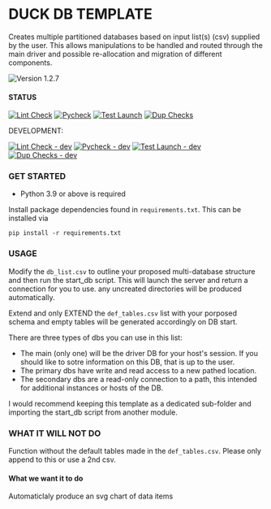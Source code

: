 # DUCK DB TEMPLATE

Creates multiple partitioned databases based on input list(s) (csv) supplied by the user. This allows manipulations to be handled and routed through the main driver and possible re-allocation and migration of different components.

![Version 1.2.7](https://img.shields.io/badge/version-1.2.7-brightgreen)

#### STATUS 

[![Lint Check](https://github.com/uaineteine/duck_db_template/actions/workflows/lint_check.yaml/badge.svg)](https://github.com/uaineteine/duck_db_template/actions/workflows/lint_check.yaml) [![Pycheck](https://github.com/uaineteine/duck_db_template/actions/workflows/pycheck.yaml/badge.svg)](https://github.com/uaineteine/duck_db_template/actions/workflows/pycheck.yaml) [![Test Launch](https://github.com/uaineteine/duck_db_template/actions/workflows/start_server.yaml/badge.svg)](https://github.com/uaineteine/duck_db_template/actions/workflows/start_server.yaml) [![Dup Checks](https://github.com/uaineteine/duck_db_template/actions/workflows/duplication_check.yaml/badge.svg)](https://github.com/uaineteine/duck_db_template/actions/workflows/duplication_check.yaml)

DEVELOPMENT:

[![Lint Check - dev](https://github.com/uaineteine/duck_db_template/actions/workflows/lint_check_dev.yaml/badge.svg)](https://github.com/uaineteine/duck_db_template/actions/workflows/lint_check_dev.yaml) [![Pycheck - dev](https://github.com/uaineteine/duck_db_template/actions/workflows/pycheck.yaml/badge.svg)](https://github.com/uaineteine/duck_db_template/actions/workflows/lint_check_dev.yaml) [![Test Launch - dev](https://github.com/uaineteine/duck_db_template/actions/workflows/start_server_dev.yaml/badge.svg)](https://github.com/uaineteine/duck_db_template/actions/workflows/start_server_dev.yaml) [![Dup Checks - dev](https://github.com/uaineteine/duck_db_template/actions/workflows/duplication_check_dev.yaml/badge.svg)](https://github.com/uaineteine/duck_db_template/actions/workflows/duplication_check_dev.yaml)

### GET STARTED

* Python 3.9 or above is required

Install package dependencies found in `requirements.txt`. This can be installed via

```
pip install -r requirements.txt
```

### USAGE

Modify the `db_list.csv` to outline your proposed multi-database structure and then run the start_db script. This will launch the server and return a connection for you to use. any uncreated directories will be produced automatically.

Extend and only EXTEND the `def_tables.csv` list with your porposed schema and empty tables will be generated accordingly on DB start.

There are three types of dbs you can use in this list:

* The main (only one) will be the driver DB for your host's session. If you should like to sotre information on this DB, that is up to the user.
* The primary dbs have write and read access to a new pathed location.
* The secondary dbs are a read-only connection to a path, this intended for additional instances or hosts of the DB.

I would recommend keeping this template as a dedicated sub-folder and importing the start_db script from another module.

### WHAT IT WILL NOT DO

Function without the default tables made in the `def_tables.csv`. Please only append to this or use a 2nd csv.

#### What we want it to do

Automaticlaly produce an svg chart of data items
